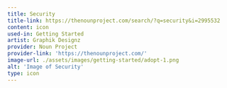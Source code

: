 ```yaml
---
title: Security
title-link: https://thenounproject.com/search/?q=security&i=2995532
content: icon
used-in: Getting Started
artist: Graphik Designz
provider: Noun Project
provider-link: 'https://thenounproject.com/'
image-url: ./assets/images/getting-started/adopt-1.png
alt: 'Image of Security'
type: icon
---
```


